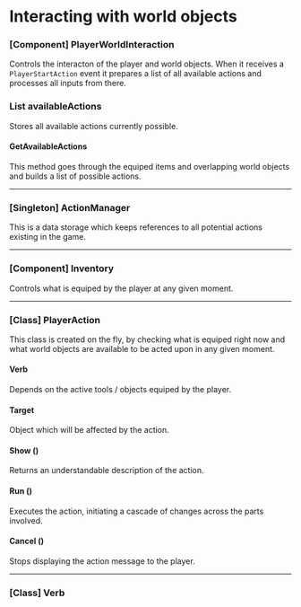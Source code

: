 # Interacting with world objects

### [Component] PlayerWorldInteraction

Controls the interacton of the player and world objects. When it receives a ```PlayerStartAction``` event it prepares a list of all available actions and processes all inputs from there.

### List<PlayerAction> availableActions

Stores all available actions currently possible.

#### GetAvailableActions

This method goes through the equiped items and overlapping world objects and builds a list of possible actions.

---

### [Singleton] ActionManager

This is a data storage which keeps references to all potential actions existing in the game.

---

### [Component] Inventory

Controls what is equiped by the player at any given moment.

---

### [Class] PlayerAction

This class is created on the fly, by checking what is equiped right now and what world objects are available to be acted upon in any given moment.

#### Verb
Depends on the active tools / objects equiped by the player.

#### Target
Object which will be affected by the action.

#### Show ()
Returns an understandable description of the action.

#### Run ()
Executes the action, initiating a cascade of changes across the parts involved.

#### Cancel ()
Stops displaying the action message to the player.

---

### [Class] Verb

